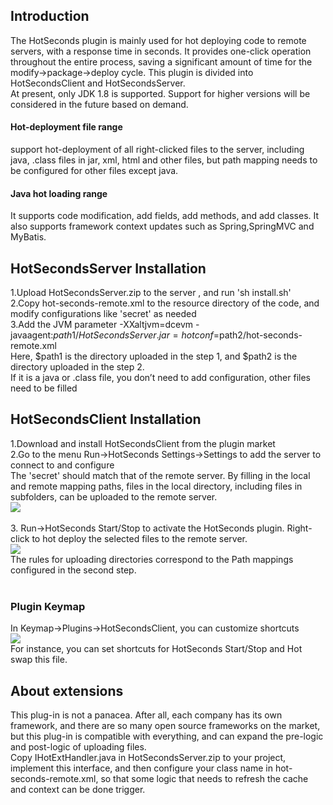 ## Introduction
The HotSeconds plugin is mainly used for hot deploying code to remote servers, with a response time in seconds. It provides one-click operation throughout the entire process, saving a significant amount of time for the modify->package->deploy cycle. This plugin is divided into HotSecondsClient and HotSecondsServer.<br>
At present, only JDK 1.8 is supported. Support for higher versions will be considered in the future based on demand.<br>

#### Hot-deployment file range
support hot-deployment of all right-clicked files to the server, including java, .class files in jar, xml, html and other files, but path mapping needs to be configured for other files except java.<br>
#### Java hot loading range
It supports code modification, add fields, add methods, and add classes. It also supports framework context updates such as Spring,SpringMVC and MyBatis.

## HotSecondsServer Installation
1.Upload HotSecondsServer.zip to the server , and run 'sh install.sh'<br>
2.Copy hot-seconds-remote.xml to the resource directory of the code, and modify configurations like 'secret' as needed<br>
3.Add the JVM parameter -XXaltjvm=dcevm -javaagent:$path1/HotSecondsServer.jar=hotconf=$path2/hot-seconds-remote.xml<br>
Here, $path1 is the directory uploaded in the step 1, and $path2 is the directory uploaded in the step 2.<br>
If it is a java or .class file, you don’t need to add configuration, other files need to be filled<br>

## HotSecondsClient Installation
1.Download and install HotSecondsClient from the plugin market<br>
2.Go to the menu Run->HotSeconds Settings->Settings to add the server to connect to and configure<br>
The 'secret' should match that of the remote server. By filling in the local and remote mapping paths, files in the local directory, including files in subfolders, can be uploaded to the remote server.<br>
![](https://github.com/thanple/HotSecondsIDEA/blob/master/img/hotseconds-setting.png)
<br><br>
3. Run->HotSeconds Start/Stop to activate the HotSeconds plugin. Right-click to hot deploy the selected files to the remote server.<br>
![](https://github.com/thanple/HotSecondsIDEA/blob/master/img/use.png)
<br>The rules for uploading directories correspond to the Path mappings configured in the second step.<br><br>

### Plugin Keymap
In Keymap->Plugins->HotSecondsClient, you can customize shortcuts<br>
![](https://github.com/thanple/HotSecondsIDEA/blob/master/img/keymap.png)
<br>For instance, you can set shortcuts for HotSeconds Start/Stop and Hot swap this file.


## About extensions
This plug-in is not a panacea. After all, each company has its own framework, and there are so many open source frameworks on the market, but this plug-in is compatible with everything, and can expand the pre-logic and post-logic of uploading files. <br>
Copy IHotExtHandler.java in HotSecondsServer.zip to your project, implement this interface, and then configure your class name in hot-seconds-remote.xml, so that some logic that needs to refresh the cache and context can be done trigger.
